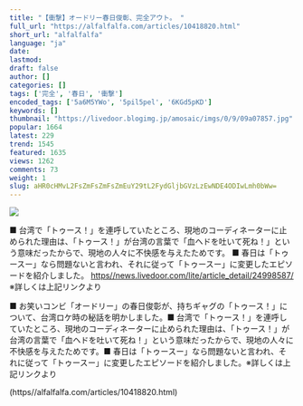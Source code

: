 ```yaml
---
title: "【衝撃】オードリー春日俊彰、完全アウト。 "
full_url: "https://alfalfalfa.com/articles/10418820.html"
short_url: "alfalfalfa"
language: "ja"
date: 
lastmod: 
draft: false
author: []
categories: []
tags: ['完全', '春日', '衝撃']
encoded_tags: ['5a6M5YWo', '5pil5pel', '6KGd5pKD']
keywords: []
thumbnail: "https://livedoor.blogimg.jp/amosaic/imgs/0/9/09a07857.jpg"
popular: 1664
latest: 229
trend: 1545
featured: 1635
views: 1262
comments: 73
weight: 1
slug: aHR0cHMvL2FsZmFsZmFsZmEuY29tL2FydGljbGVzLzEwNDE4ODIwLmh0bWw=
---
```


![](https://livedoor.blogimg.jp/amosaic/imgs/0/9/09a07857.jpg)

<div> ■ 台湾で「トゥース！」を連呼していたところ、現地のコーディネーターに止められた理由は、「トゥース！」が台湾の言葉で「血ヘドを吐いて死ね！」という意味だったからで、現地の人々に不快感を与えたためです。 ■ 春日は「トゥースー」なら問題ないと言われ、それに従って「トゥースー」に変更したエピソードを紹介しました。 <a href='https//news.livedoor.com/lite/article_detail/24998587/' target='_blank' rel='nofollow'>https//news.livedoor.com/lite/article_detail/24998587/</a> ※詳しくは上記リンクより <p>■ お笑いコンビ「オードリー」の春日俊彰が、持ちギャグの「トゥース！」について、台湾ロケ時の秘話を明かしました。■ 台湾で「トゥース！」を連呼していたところ、現地のコーディネーターに止められた理由は、「トゥース！」が台湾の言葉で「血ヘドを吐いて死ね！」という意味だったからで、現地の人々に不快感を与えたためです。■ 春日は「トゥースー」なら問題ないと言われ、それに従って「トゥースー」に変更したエピソードを紹介しました。※詳しくは上記リンクより</p></div>

(https//alfalfalfa.com/articles/10418820.html)
